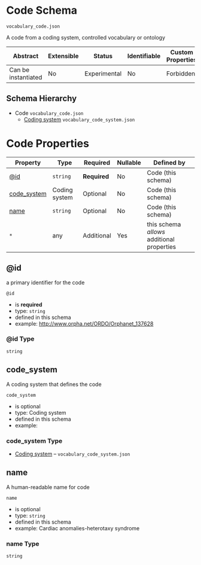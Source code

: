 # Code Schema

```
vocabulary_code.json
```

A code from a coding system, controlled vocabulary or ontology

| Abstract            | Extensible | Status       | Identifiable | Custom Properties | Additional Properties | Defined In                                   |
| ------------------- | ---------- | ------------ | ------------ | ----------------- | --------------------- | -------------------------------------------- |
| Can be instantiated | No         | Experimental | No           | Forbidden         | Permitted             | [vocabulary_code.json](vocabulary_code.json) |

## Schema Hierarchy

- Code `vocabulary_code.json`
  - [Coding system](vocabulary_code_system.md) `vocabulary_code_system.json`

# Code Properties

| Property                    | Type          | Required     | Nullable | Defined by                                 |
| --------------------------- | ------------- | ------------ | -------- | ------------------------------------------ |
| [@id](#id)                  | `string`      | **Required** | No       | Code (this schema)                         |
| [code_system](#code_system) | Coding system | Optional     | No       | Code (this schema)                         |
| [name](#name)               | `string`      | Optional     | No       | Code (this schema)                         |
| `*`                         | any           | Additional   | Yes      | this schema _allows_ additional properties |

## @id

a primary identifier for the code

`@id`

- is **required**
- type: `string`
- defined in this schema
- example: http://www.orpha.net/ORDO/Orphanet_137628

### @id Type

`string`

## code_system

A coding system that defines the code

`code_system`

- is optional
- type: Coding system
- defined in this schema
- example:

### code_system Type

- [Coding system](vocabulary_code_system.md) – `vocabulary_code_system.json`

## name

A human-readable name for code

`name`

- is optional
- type: `string`
- defined in this schema
- example: Cardiac anomalies-heterotaxy syndrome

### name Type

`string`

